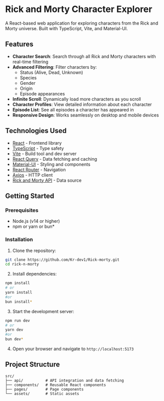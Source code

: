 # Rick and Morty Character Explorer

A React-based web application for exploring characters from the Rick and Morty universe. Built with TypeScript, Vite, and Material-UI.

## Features

- **Character Search**: Search through all Rick and Morty characters with real-time filtering
- **Advanced Filtering**: Filter characters by:
  - Status (Alive, Dead, Unknown)
  - Species
  - Gender
  - Origin
  - Episode appearances
- **Infinite Scroll**: Dynamically load more characters as you scroll
- **Character Profiles**: View detailed information about each character
- **Episode List**: See all episodes a character has appeared in
- **Responsive Design**: Works seamlessly on desktop and mobile devices

## Technologies Used

- [React](https://reactjs.org/) - Frontend library
- [TypeScript](https://www.typescriptlang.org/) - Type safety
- [Vite](https://vitejs.dev/) - Build tool and dev server
- [React Query](https://tanstack.com/query/latest) - Data fetching and caching
- [Material-UI](https://mui.com/) - Styling and components
- [React Router](https://reactrouter.com/) - Navigation
- [Axios](https://axios-http.com/) - HTTP client
- [Rick and Morty API](https://rickandmortyapi.com/) - Data source

## Getting Started

### Prerequisites

- Node.js (v14 or higher)
- npm or yarn or bun*

### Installation

1. Clone the repository:
```bash
git clone https://github.com/Kr-dev1/Rick-morty.git
cd rick-n-morty
```

2. Install dependencies:
```bash
npm install
# or
yarn install
#or
bun install*
```

3. Start the development server:
```bash
npm run dev
# or
yarn dev
#or
bun dev*
```

4. Open your browser and navigate to `http://localhost:5173`

## Project Structure

```
src/
├── api/          # API integration and data fetching
├── components/   # Reusable React components
├── pages/        # Page components
└── assets/       # Static assets
```

